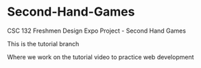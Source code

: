 # Second-Hand-Games
CSC 132 Freshmen Design Expo Project - Second Hand Games

This is the tutorial branch

Where we work on the tutorial video to practice web development

